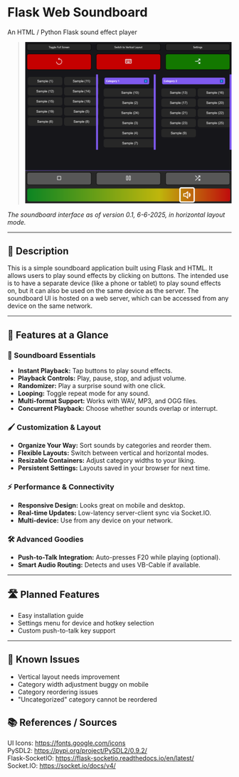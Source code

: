 # Flask Web Soundboard
An HTML / Python Flask sound effect player
> <img src="./docs/horizontal-sample.png" alt="Horizontal Layout" width="500"/>
*The soundboard interface as of version 0.1, 6-6-2025, in horizontal layout mode.*

---

## 📃 Description
This is a simple soundboard application built using Flask and HTML. 
It allows users to play sound effects by clicking on buttons. The intended
use is to have a separate device (like a phone or tablet) to play sound effects on,
but it can also be used on the same device as the server. The soundboard UI is hosted
on a web server, which can be accessed from any device on the same network.

---

## 🚀 Features at a Glance

### 🎵 Soundboard Essentials
- **Instant Playback:** Tap buttons to play sound effects.
- **Playback Controls:** Play, pause, stop, and adjust volume.
- **Randomizer:** Play a surprise sound with one click.
- **Looping:** Toggle repeat mode for any sound.
- **Multi-format Support:** Works with WAV, MP3, and OGG files.
- **Concurrent Playback:** Choose whether sounds overlap or interrupt.

### 🖌️ Customization & Layout
- **Organize Your Way:** Sort sounds by categories and reorder them.
- **Flexible Layouts:** Switch between vertical and horizontal modes.
- **Resizable Containers:** Adjust category widths to your liking.
- **Persistent Settings:** Layouts saved in your browser for next time.

### ⚡ Performance & Connectivity
- **Responsive Design:** Looks great on mobile and desktop.
- **Real-time Updates:** Low-latency server-client sync via Socket.IO.
- **Multi-device:** Use from any device on your network.

### 🛠️ Advanced Goodies
- **Push-to-Talk Integration:** Auto-presses F20 while playing (optional).
- **Smart Audio Routing:** Detects and uses VB-Cable if available.

---

## 🛣️ Planned Features
- Easy installation guide
- Settings menu for device and hotkey selection
- Custom push-to-talk key support

---

## 🐞 Known Issues
- Vertical layout needs improvement
- Category width adjustment buggy on mobile
- Category reordering issues
- "Uncategorized" category cannot be reordered

## 📚 References / Sources
UI Icons: https://fonts.google.com/icons  
PySDL2: https://pypi.org/project/PySDL2/0.9.2/  
Flask-SocketIO: https://flask-socketio.readthedocs.io/en/latest/  
Socket.IO: https://socket.io/docs/v4/
